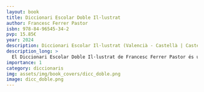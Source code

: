 ```yaml
---
layout: book
title: Diccionari Escolar Doble Il·lustrat
author: Francesc Ferrer Pastor
isbn: 978-84-96545-34-2
pvp: 15.85€
year: 2024
description: Diccionari Escolar Il·lustrat (Valencià - Castellà | Castellà - Valencià)
description_long: >
  El Diccionari Escolar Doble Il·lustrat de Francesc Ferrer Pastor és una eina fonamental per a estudiants i docents. Aquest diccionari ofereix una doble funció: d'una banda, proporciona la traducció i definició clara i precisa de paraules tant en valencià com en castellà; de l'altra, inclou il·lustracions que faciliten la comprensió visual dels termes. Aquest diccionari és ideal per a l'aprenentatge a les escoles. Francesc Ferrer Pastor, reconegut lexicògraf, va elaborar aquesta obra amb rigor i passió per la llengua, fent-la accessible i atractiva per als joves lectors.
importance: 1
category: diccionaris
img: assets/img/book_covers/dicc_doble.png
image: dicc_doble.png
---
```

